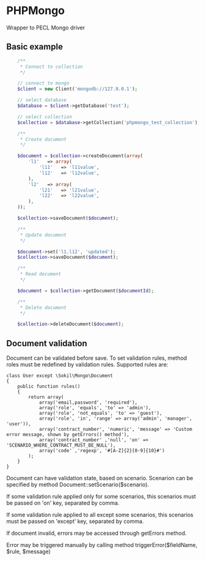 PHPMongo
========

Wrapper to PECL Mongo driver

Basic example
-------

```php
    /**
     * Connect to collection
     */

    // connect to mongo
    $client = new Client('mongodb://127.0.0.1');

    // select database
    $database = $client->getDatabase('test');

    // select collection
    $collection = $database->getCollection('phpmongo_test_collection');

    /**
     * Create document
     */

    $document = $collection->createDocument(array(
        'l1'   => array(
            'l11'   => 'l11value',
            'l12'   => 'l12value',
        ),
        'l2'   => array(
            'l21'   => 'l21value',
            'l22'   => 'l22value',
        ),
    ));

    $collection->saveDocument($document);

    /**
     * Update document
     */

    $document->set('l1.l12', 'updated');
    $collection->saveDocument($document);

    /**
     * Read document
     */

    $document = $collection->getDocument($documentId);

    /**
     * Delete document
     */

    $collection->deleteDocument($document);
```

Document validation
-------------------

Document can be validated before save. To set validation rules, method roles must be redefined by validation rules.
Supported rules are:

```
class User except \Sokil\Mongo\Document
{
    public function rules()
    {
        return array(
            array('email,password', 'required'),
            array('role', 'equals', 'to' => 'admin'),
            array('role', 'not_equals', 'to' => 'guest'),
            array('role', 'in', 'range' => array('admin', 'manager', 'user')),
            array('contract_number', 'numeric', 'message' => 'Custom error message, shown by getErrors() method'),
            array('contract_number' ,'null', 'on' => 'SCENARIO_WHERE_CONTRACT_MUST_BE_NULL'),
            array('code' ,'regexp', '#[A-Z]{2}[0-9]{10}#')
        );
    }
}
```

Document can have validation state, based on scenario. Scenarion can be specified by method Document::setScenario($scenario).

If some validation rule applied only for some scenarios, this scenarios must be passed on 'on' key, separated by comma.

If some validation rule applied to all except some scenarios, this scenarios must be passed on 'except' key, separated by comma.

If document invalid, errors may be accessed through getErrors method.

Error may be triggered manually by calling method triggerError($fieldName, $rule, $message)
